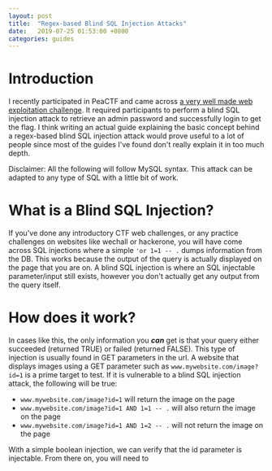 ```yaml
---
layout: post
title: 	"Regex-based Blind SQL Injection Attacks"
date:	2019-07-25 01:53:00 +0800
categories: guides
---
```


# Introduction

I recently participated in PeaCTF and came across [a very well made web exploitation challenge](/writeups/peactf/2019/07/28/peactf-all-challenges.html#philips-and-over). It required participants to perform a blind SQL injection attack to retrieve an admin password and successfully login to get the flag. I think writing an actual guide explaining the basic concept behind a regex-based blind SQL injection attack would prove useful to a lot of people since most of the guides I've found don't really explain it in too much depth.

Disclaimer: All the following will follow MySQL syntax. This attack can be adapted to any type of SQL with a little bit of work.

# What is a Blind SQL Injection?

If you've done any introductory CTF web challenges, or any practice challenges on websites like wechall or hackerone, you will have come across SQL injections where a simple `'or 1=1 -- .` dumps information from the DB. This works because the output of the query is actually displayed on the page that you are on. A blind SQL injection is where an SQL injectable parameter/input still exists, however you don't actually get any output from the query itself.

# How does it work?

In cases like this, the only information you ***can*** get is that your query either succeeded (returned TRUE) or failed (returned FALSE). This type of injection is usually found in GET parameters in the url. A website that displays images using a GET parameter such as `www.mywebsite.com/image?id=1` is a prime target to test. If it is vulnerable to a blind SQL injection attack, the following will be true:

* `www.mywebsite.com/image?id=1` will return the image on the page
* `www.mywebsite.com/image?id=1 AND 1=1 -- .` will also return the image on the page
* `www.mywebsite.com/image?id=1 AND 1=2 -- .` will not return the image on the page

With a simple boolean injection, we can verify that the id parameter is injectable. From there on, you will need to  